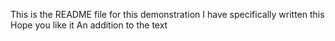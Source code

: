 This is the README file for this demonstration
I have specifically written this
Hope you like it
An addition to the text
